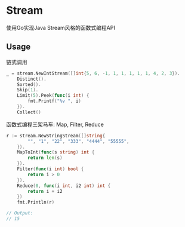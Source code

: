 # Stream

使用Go实现Java Stream风格的函数式编程API

## Usage

链式调用

```go
_ = stream.NewIntStream([]int{5, 6, -1, 1, 1, 1, 1, 1, 4, 2, 3}).
	Distinct().
	Sorted().
	Skip(1).
	Limit(5).Peek(func(i int) {
	    fmt.Printf("%v ", i)
	}).
	Collect()
```

函数式编程三架马车: Map, Filter, Reduce

```go
r := stream.NewStringStream([]string{
	    "", "1", "22", "333", "4444", "55555",
	}).
	MapToInt(func(s string) int {
	    return len(s)
	}).
	Filter(func(i int) bool {
	    return i > 0
	}).
	Reduce(0, func(i int, i2 int) int {
	    return i + i2
	})
	fmt.Println(r)

// Output:
// 15
```
